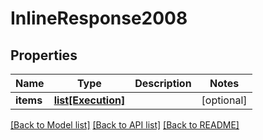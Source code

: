 # InlineResponse2008

## Properties
Name | Type | Description | Notes
------------ | ------------- | ------------- | -------------
**items** | [**list[Execution]**](Execution.md) |  | [optional] 

[[Back to Model list]](../README.md#documentation-for-models) [[Back to API list]](../README.md#documentation-for-api-endpoints) [[Back to README]](../README.md)

